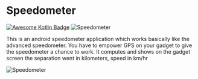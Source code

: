 # Speedometer
[![Awesome Kotlin Badge](https://kotlin.link/awesome-kotlin.svg)](https://github.com/ajithvgiri/speedometer)
![Speedometer](https://i.imgur.com/NHJUNgD.png)

This is an android speedometer application which works basically like the advanced speedometer. You have to empower GPS on your gadget to give the speedometer a chance to work. It computes and shows on the gadget screen the separation went in kilometers, speed in km/hr

![Speedometer](https://i.imgur.com/OP87ru6.png)
